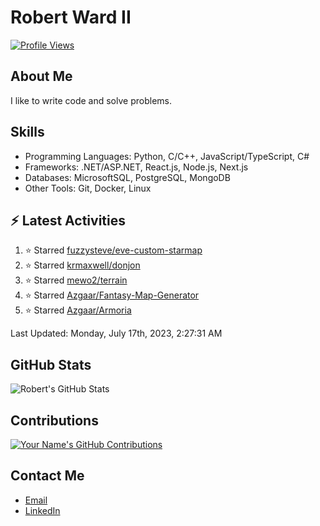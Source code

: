 
# Robert Ward II

[![Profile Views](https://komarev.com/ghpvc/?username=Robert-W-Ward)](https://github.com/Robert-W-Ward)

## About Me
I like to write code and solve problems.

## Skills
- Programming Languages: Python, C/C++, JavaScript/TypeScript, C#
- Frameworks: .NET/ASP.NET, React.js, Node.js, Next.js
- Databases: MicrosoftSQL, PostgreSQL, MongoDB
- Other Tools: Git, Docker, Linux

## :zap: Latest Activities
<!--RECENT_ACTIVITY:start-->
1. ⭐ Starred [fuzzysteve/eve-custom-starmap](https://github.com/fuzzysteve/eve-custom-starmap)
2. ⭐ Starred [krmaxwell/donjon](https://github.com/krmaxwell/donjon)
3. ⭐ Starred [mewo2/terrain](https://github.com/mewo2/terrain)
4. ⭐ Starred [Azgaar/Fantasy-Map-Generator](https://github.com/Azgaar/Fantasy-Map-Generator)
5. ⭐ Starred [Azgaar/Armoria](https://github.com/Azgaar/Armoria)
<!--RECENT_ACTIVITY:end-->

<!--RECENT_ACTIVITY:last_update-->
Last Updated: Monday, July 17th, 2023, 2:27:31 AM
<!--RECENT_ACTIVITY:last_update_end-->

<!--END_SECTIN:activity-->
## GitHub Stats
![Robert's GitHub Stats](https://github-readme-stats.vercel.app/api?username=Robert-W-Ward&show_icons=true&theme=radical)

## Contributions
[![Your Name's GitHub Contributions](https://github-readme-streak-stats.herokuapp.com/?user=Robert-W-Ward&theme=radical)](https://github.com/your-username)

## Contact Me
- [Email](mailto:robertwesleyward2019@gmail.com)
- [LinkedIn](https://linkedin.com/in/https://www.linkedin.com/in/robert-ward-ii/)
